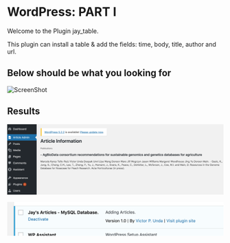 # WordPress: PART I

Welcome to the Plugin jay_table.

This plugin can install a table & add the fields: time, body, title, author and url.

## Below should be what you looking for

![ScreenShot](https://github.com/Viktoru/wordpress_install_db_uninstall/blob/master/jay_table/screen1.png)

## Results

![ScreenShot](https://github.com/Viktoru/WordPress---Jay-s-Articles/blob/master/jay_table/Screen3.png)

![ScreenShot](https://github.com/Viktoru/WordPress---Jay-s-Articles/blob/master/jay_table/screen2.png)

